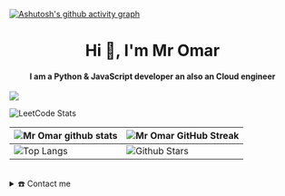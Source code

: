 <!-- [![MasterHead](https://visme.co/blog/wp-content/uploads/2019/10/animated-presentation-software-header.gif)]() -->
[![Ashutosh's github activity graph](https://github-readme-activity-graph.cyclic.app/graph?username=front1end&bg_color=7f8ff4&color=ffffff&line=00fffb&point=ffffff&area=true&hide_border=true)](https://github.com/ashutosh00710/github-readme-activity-graph)

<div align="center">
<h1 align="center">Hi 👋, I'm Mr Omar</h1>
<h4 align="center">I am a Python & JavaScript developer an also an Cloud engineer</h4>
</div>


![](https://komarev.com/ghpvc/?username=front1end&color=ff69b4)



![LeetCode Stats](https://leetcode.card.workers.dev/ilusa?theme=nord&font=source_code_pro&extension=activity)

| ![Mr Omar github stats](https://github-readme-stats.vercel.app/api?username=front1end&show_icons=true&theme=tokyonight) | ![Mr Omar GitHub Streak](https://github-readme-streak-stats.herokuapp.com/?user=front1end&theme=tokyonight) |
| --- | --- |
| ![Top Langs](https://github-readme-stats.vercel.app/api/top-langs/?username=front1end&theme=tokyonight) | ![Github Stars](https://github-readme-stats.vercel.app/api?username=front1end&show_icons=true&locale=en&count_private=true&hide_rank=true&custom_title=My%20GitHub%20Stats&disable_animations=true&theme=tokyonight) |




<br>


<details>
  <summary>☎️ Contact me</summary>
<div>
  <samp>
    <h2 align="center">😎 you can reach me by:</h2>
    <p align="center">
      <br/>
      <a href="https://www.linkedin.com/in/omarbalaqadashov/" target="blank"><img align="center"
         src="https://img.shields.io/badge/linkedin-%231DA1F2.svg?style=for-the-badge&logo=linkedin&logoColor=white"
         alt="MrOmar" height="30"/></a>
      <a href="mailto:mromar.work@gmail.com" target="blank"><img align="center"
         src="https://img.shields.io/badge/gmail-EA4335.svg?style=for-the-badge&logo=gmail&logoColor=white"
         alt="MrOmar" height="30"/></a>
    </p>
  </samp>
</div>
</details>

